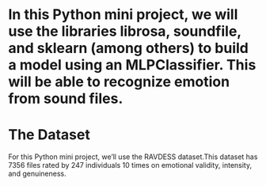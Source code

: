 # In this Python mini project, we will use the libraries librosa, soundfile, and sklearn (among others) to build a model using an MLPClassifier. This will be able to recognize emotion from sound files.

# The Dataset
For this Python mini project, we’ll use the RAVDESS dataset.This dataset has 7356 files rated by 247 individuals 10 times on emotional validity, intensity, and genuineness. 
